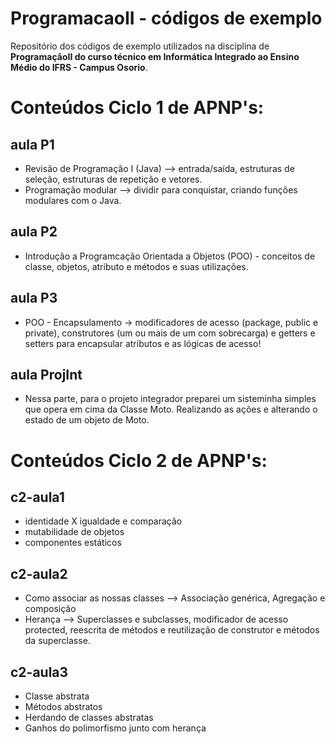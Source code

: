 # ProgramacaoII - códigos de exemplo
Repositório dos códigos de exemplo utilizados na disciplina de **ProgramaçãoII do curso técnico em Informática Integrado ao Ensino Médio do IFRS - Campus Osorio**.
# Conteúdos Ciclo 1 de APNP's:
## aula P1
* Revisão de Programação I (Java) --> entrada/saída, estruturas de seleção, estruturas de repetição e vetores.
* Programação modular --> dividir para conquistar, criando funções modulares com o Java.
## aula P2
* Introdução a Programcação Orientada a Objetos (POO) - conceitos de classe, objetos, atributo e métodos e suas utilizações.
## aula P3
* POO - Encapsulamento -> modificadores de acesso (package, public e private), construtores (um ou mais de um com sobrecarga) e getters e setters para encapsular atributos e as lógicas de acesso!
## aula ProjInt
* Nessa parte, para o projeto integrador preparei um sisteminha simples que opera em cima da Classe Moto. Realizando as ações e alterando o estado de um objeto de Moto.

# Conteúdos Ciclo 2 de APNP's:
## c2-aula1
* identidade X igualdade e comparação
* mutabilidade de objetos
* componentes estáticos

## c2-aula2
* Como associar as nossas classes --> Associação genérica, Agregação e composição
* Herança --> Superclasses e subclasses, modificador de acesso protected, reescrita de métodos e reutilização de construtor e métodos da superclasse.

## c2-aula3
* Classe abstrata
* Métodos abstratos
* Herdando de classes abstratas
* Ganhos do polimorfismo junto com herança
